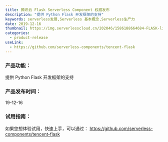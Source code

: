 ```yaml
---
title: 腾讯云 Flask Serverless Component 权威发布
description: "提供 Python Flask 开发框架的支持"
keywords: serverless发展,Serverless 基本概念,Serverless生产力
date: 2019-12-16
thumbnail: https://img.serverlesscloud.cn/202046/1586188664684-FLASK-list.png
categories:
  - product-release
useLink: 
  - https://github.com/serverless-components/tencent-flask
---
```


### **产品功能**：
提供 Python Flask 开发框架的支持

### **产品发布时间**：
19-12-16



### **试用指南**：
如果您想体验试用，快速上手，可以通过：
https://github.com/serverless-components/tencent-flask

